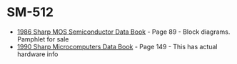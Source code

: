 # SM-512

* [1986 Sharp MOS Semiconductor Data Book](1986_Sharp_MOS_Semiconductor_Data_Book.pdf) - Page 89 - Block diagrams. Pamphlet for sale
* [1990 Sharp Microcomputers Data Book](1990_Sharp_Microcomputers_Data_Book.pdf) - Page 149 - This has actual hardware info